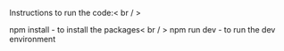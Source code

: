 Instructions to run the code:< br / >

npm install - to install the packages< br / >
npm run dev - to run the dev environment
